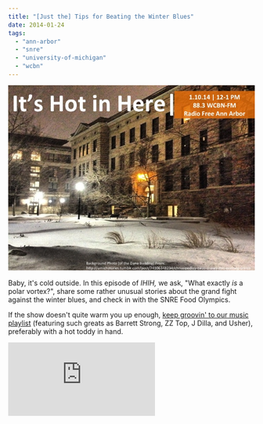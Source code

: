 ```yaml
---
title: "[Just the] Tips for Beating the Winter Blues"
date: 2014-01-24
tags: 
  - "ann-arbor"
  - "snre"
  - "university-of-michigan"
  - "wcbn"
---
```


![Picture](images/1258291_orig1.jpg)

Baby, it's cold outside. In this episode of _IHIH,_ we ask, "What exactly _is_ a polar vortex?", share some rather unusual stories about the grand fight against the winter blues, and check in with the SNRE Food Olympics.

If the show doesn't quite warm you up enough, [keep groovin' to our music playlist](http://grooveshark.com/#!/playlist/IHIH+1+24+14/94621706) (featuring such greats as Barrett Strong, ZZ Top, J Dilla, and Usher), preferably with a hot toddy in hand.

<iframe src="http://www.youtube.com/embed/OCtkn2YFBn8?wmode=opaque" width="300" height="150" frameborder="0" allowfullscreen="allowfullscreen"></iframe>
